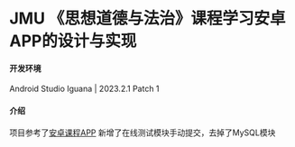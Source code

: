# JMU 《思想道德与法治》课程学习安卓APP的设计与实现

#### 开发环境

Android Studio Iguana | 2023.2.1 Patch 1

#### 介绍

项目参考了[安卓课程APP](https://gitee.com/yujun59/android-development-team)
新增了在线测试模块手动提交，去掉了MySQL模块
